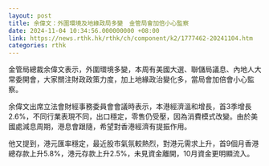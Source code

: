 ```yaml
---
layout: post
title: 余偉文：外圍環境及地緣政局多變　金管局會加倍小心監察
date: 2024-11-04 10:34:56.000000000 +08:00
link: https://news.rthk.hk/rthk/ch/component/k2/1777462-20241104.htm
categories: rthk
---
```


金管局總裁余偉文表示，外圍環境多變，本周有美國大選、聯儲局議息、內地人大常委開會，大家關注財政政策力度，加上地緣政治變化多，當局會加倍會小心監察。

余偉文出席立法會財經事務委員會會議時表示，本港經濟溫和增長，首3季增長2.6%，不同行業表現不同，出口穩定，零售仍受壓，因為消費模式改變。由於美國處減息周期，港息會跟隨，希望對香港經濟有提振作用。

他又提到，港元匯率穩定，最近股市氣氛較熱烈，對港元需求上升，首9個月香港總存款上升5.8%，港元存款上升2.5%，未見資金離開，10月資金更明顯流入。
